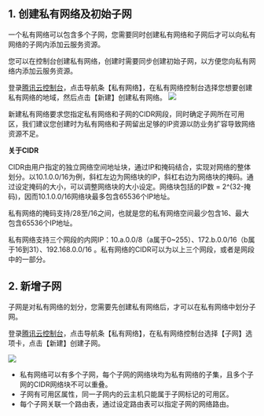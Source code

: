 ## 1. 创建私有网络及初始子网
一个私有网络可以包含多个子网，您需要同时创建私有网络和子网后才可以向私有网络的子网内添加云服务资源。

您可以在控制台创建私有网络，创建时需要同步创建初始子网，以方便您向私有网络内添加云服务资源。

登录[腾讯云控制台](https://console.qcloud.com/)，点击导航条【私有网络】，在私有网络控制台选择您想要创建私有网络的地域，然后点击【新建】创建私有网络。
![](//mccdn.qcloud.com/img567f9faf86cdc.png)

新建私有网络要求您指定私有网络和子网的CIDR网段，同时确定子网所在可用区，我们建议您创建时为私有网络和子网留出足够的IP资源以防业务扩容导致网络资源不足。

**关于CIDR** 

CIDR由用户指定的独立网络空间地址块，通过IP和掩码结合，实现对网络的整体划分。以10.1.0.0/16为例，斜杠左边为网络块的IP，斜杠右边为网络块的掩码。通过设定掩码的大小，可以调整网络块的大小设定。网络块包括的IP数 = 2^(32-掩码)，因而10.1.0.0/16网络块最多包含65536个IP地址。 

私有网络的掩码支持/28至/16之间，也就是您的私有网络空间最少包含16、最大包含65536个IP地址。 

私有网络支持三个网段的内网IP：10.a.0.0/8（a属于0~255）、172.b.0.0/16（b属于16到31）、192.168.0.0/16 。私有网络的CIDR可以为以上三个网段，或者是网段中的一部分。 

## 2. 新增子网
子网是对私有网络的划分，您需要先创建私有网络后，才可以在私有网络中划分子网。

登录[腾讯云控制台](https://console.qcloud.com/)，点击导航条【私有网络】，在私有网络控制台选择【子网】选项卡，点击【新建】创建子网。

![](//mccdn.qcloud.com/img567fa0e851555.png)

- 私有网络可以有多个子网，每个子网的网络块均为私有网络的子集，且多个子网的CIDR网络块不可以重叠。
- 子网有可用区属性，同一子网内的云主机只能属于子网标记的可用区。
- 每个子网关联一个路由表，通过设定路由表可以指定子网的网络路由。